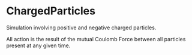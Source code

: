 # ChargedParticles
Simulation involving positive and negative charged particles.

All action is the result of the mutual Coulomb Force between all particles present at any given time.
